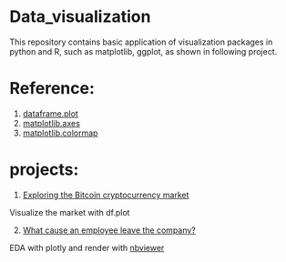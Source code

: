 # Data_visualization

This repository contains basic application of visualization packages in python and R, such as matplotlib, ggplot, as shown in following project.

# Reference:
1. [dataframe.plot](http://pandas.pydata.org/pandas-docs/version/0.13/visualization.html)
2. [matplotlib.axes](https://matplotlib.org/api/axes_api.html#axis-limits)
3. [matplotlib.colormap](https://matplotlib.org/devdocs/api/pyplot_summary.html)



# projects:
1. [Exploring the Bitcoin cryptocurrency market](https://github.com/LunaYogada/Data_visualization/blob/master/Exploring%20the%20Bitcoin%20cryptocurrency%20market/notebook.ipynb)  

Visualize the market with df.plot

2. [What cause an employee leave the company?](http://nbviewer.jupyter.org/github/LunaYogada/Data_visualization/blob/master/Human%20resource%20analysis/What%20cause%20an%20employee%20leave%20the%20company.ipynb)  

EDA with plotly and render with [nbviewer](http://nbviewer.jupyter.org/)
